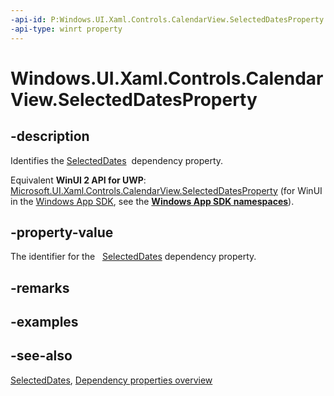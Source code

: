 ```yaml
---
-api-id: P:Windows.UI.Xaml.Controls.CalendarView.SelectedDatesProperty
-api-type: winrt property
---
```


<!-- Property syntax
public Windows.UI.Xaml.DependencyProperty SelectedDatesProperty { get; }
-->

# Windows.UI.Xaml.Controls.CalendarView.SelectedDatesProperty

## -description
Identifies the [SelectedDates](calendarview_selecteddates.md)  dependency property.

Equivalent **WinUI 2 API for UWP**: [Microsoft.UI.Xaml.Controls.CalendarView.SelectedDatesProperty](/windows/winui/api/microsoft.ui.xaml.controls.calendarview.selecteddatesproperty) (for WinUI in the [Windows App SDK](/windows/apps/windows-app-sdk/), see the **[Windows App SDK namespaces](/windows/windows-app-sdk/api/winrt/)**).

## -property-value
The identifier for the   [SelectedDates](calendarview_selecteddates.md) dependency property.

## -remarks

## -examples

## -see-also
[SelectedDates](calendarview_selecteddates.md), [Dependency properties overview](/windows/uwp/xaml-platform/dependency-properties-overview)
